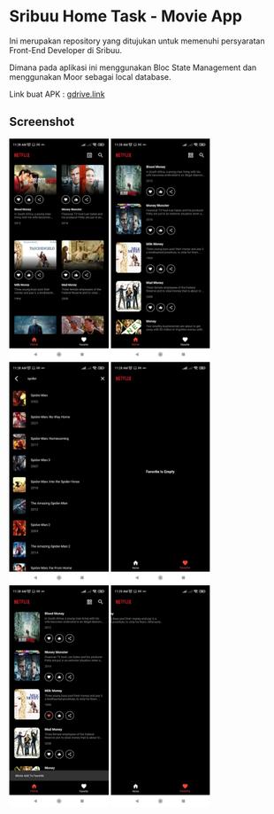 # Sribuu Home Task - Movie App

Ini merupakan repository yang ditujukan untuk memenuhi persyaratan Front-End Developer di Sribuu.

Dimana pada aplikasi ini menggunakan Bloc State Management dan menggunakan Moor sebagai local database.

Link buat APK : [gdrive.link](https://drive.google.com/drive/folders/1wFXfQCRfc9yUS7K8j5g_xSfm7iXqw7iU?usp=sharing "Google Drive for APK")

## Screenshot
<p float="left">
  <img src= "app1.jpeg" height=400>
  <img src= "app2.jpeg" height=400>
  <img src= "app3.jpeg" height=400>
  <img src= "app4.jpeg" height=400>
  <img src= "app5.jpeg" height=400>
  <img src= "app6.jpeg" height=400>
</p>
